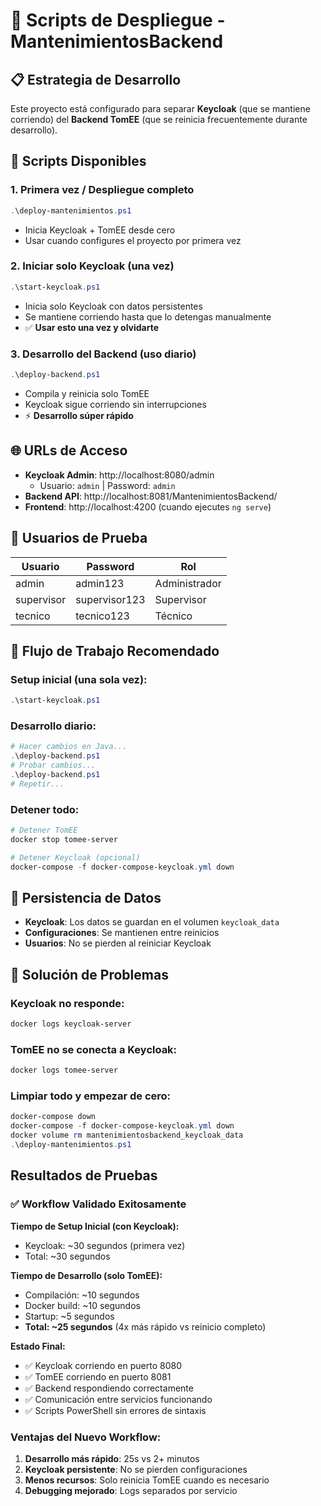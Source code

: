 # 🚀 Scripts de Despliegue - MantenimientosBackend

## 📋 Estrategia de Desarrollo

Este proyecto está configurado para separar **Keycloak** (que se mantiene corriendo) del **Backend TomEE** (que se reinicia frecuentemente durante desarrollo).

## 🔧 Scripts Disponibles

### 1. **Primera vez / Despliegue completo**
```powershell
.\deploy-mantenimientos.ps1
```
- Inicia Keycloak + TomEE desde cero
- Usar cuando configures el proyecto por primera vez

### 2. **Iniciar solo Keycloak (una vez)**
```powershell
.\start-keycloak.ps1
```
- Inicia solo Keycloak con datos persistentes
- Se mantiene corriendo hasta que lo detengas manualmente
- ✅ **Usar esto una vez y olvidarte**

### 3. **Desarrollo del Backend (uso diario)**
```powershell
.\deploy-backend.ps1
```
- Compila y reinicia solo TomEE
- Keycloak sigue corriendo sin interrupciones
- ⚡ **Desarrollo súper rápido**

## 🌐 URLs de Acceso

- **Keycloak Admin**: http://localhost:8080/admin
  - Usuario: `admin` | Password: `admin`
- **Backend API**: http://localhost:8081/MantenimientosBackend/
- **Frontend**: http://localhost:4200 (cuando ejecutes `ng serve`)

## 👤 Usuarios de Prueba

| Usuario     | Password      | Rol         |
|-------------|---------------|-------------|
| admin       | admin123      | Administrador |
| supervisor  | supervisor123 | Supervisor  |
| tecnico     | tecnico123    | Técnico     |

## 🔄 Flujo de Trabajo Recomendado

### Setup inicial (una sola vez):
```powershell
.\start-keycloak.ps1
```

### Desarrollo diario:
```powershell
# Hacer cambios en Java...
.\deploy-backend.ps1
# Probar cambios...
.\deploy-backend.ps1
# Repetir...
```

### Detener todo:
```powershell
# Detener TomEE
docker stop tomee-server

# Detener Keycloak (opcional)
docker-compose -f docker-compose-keycloak.yml down
```

## 💾 Persistencia de Datos

- **Keycloak**: Los datos se guardan en el volumen `keycloak_data`
- **Configuraciones**: Se mantienen entre reinicios
- **Usuarios**: No se pierden al reiniciar Keycloak

## 🐛 Solución de Problemas

### Keycloak no responde:
```powershell
docker logs keycloak-server
```

### TomEE no se conecta a Keycloak:
```powershell
docker logs tomee-server
```

### Limpiar todo y empezar de cero:
```powershell
docker-compose down
docker-compose -f docker-compose-keycloak.yml down
docker volume rm mantenimientosbackend_keycloak_data
.\deploy-mantenimientos.ps1
```

## Resultados de Pruebas

### ✅ Workflow Validado Exitosamente

**Tiempo de Setup Inicial (con Keycloak):**
- Keycloak: ~30 segundos (primera vez)
- Total: ~30 segundos

**Tiempo de Desarrollo (solo TomEE):**
- Compilación: ~10 segundos
- Docker build: ~10 segundos  
- Startup: ~5 segundos
- **Total: ~25 segundos** (4x más rápido vs reinicio completo)

**Estado Final:**
- ✅ Keycloak corriendo en puerto 8080
- ✅ TomEE corriendo en puerto 8081
- ✅ Backend respondiendo correctamente
- ✅ Comunicación entre servicios funcionando
- ✅ Scripts PowerShell sin errores de sintaxis

### Ventajas del Nuevo Workflow:
1. **Desarrollo más rápido**: 25s vs 2+ minutos
2. **Keycloak persistente**: No se pierden configuraciones
3. **Menos recursos**: Solo reinicia TomEE cuando es necesario
4. **Debugging mejorado**: Logs separados por servicio
